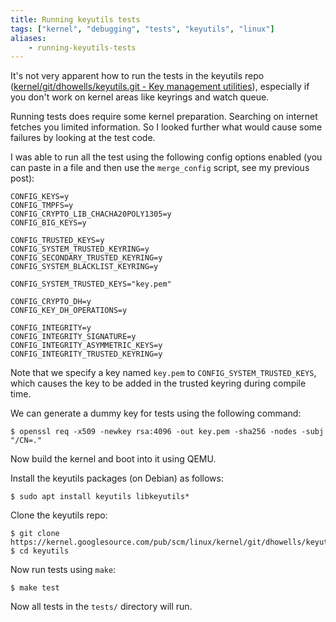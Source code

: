 ```yaml
---
title: Running keyutils tests
tags: ["kernel", "debugging", "tests", "keyutils", "linux"]
aliases:
    - running-keyutils-tests
---
```


It's not very apparent how to run the tests in the keyutils repo ([kernel/git/dhowells/keyutils.git - Key management utilities](https://git.kernel.org/pub/scm/linux/kernel/git/dhowells/keyutils.git)), especially if you don't work on kernel areas like keyrings and watch queue.

Running tests does require some kernel preparation. Searching on internet fetches you limited information. So I looked further what would cause some failures by looking at the test code.

I was able to run all the test using the following config options enabled (you can paste in a file and then use the `merge_config` script, see my previous post):

```config
CONFIG_KEYS=y
CONFIG_TMPFS=y
CONFIG_CRYPTO_LIB_CHACHA20POLY1305=y
CONFIG_BIG_KEYS=y

CONFIG_TRUSTED_KEYS=y
CONFIG_SYSTEM_TRUSTED_KEYRING=y
CONFIG_SECONDARY_TRUSTED_KEYRING=y
CONFIG_SYSTEM_BLACKLIST_KEYRING=y

CONFIG_SYSTEM_TRUSTED_KEYS="key.pem"

CONFIG_CRYPTO_DH=y
CONFIG_KEY_DH_OPERATIONS=y

CONFIG_INTEGRITY=y
CONFIG_INTEGRITY_SIGNATURE=y
CONFIG_INTEGRITY_ASYMMETRIC_KEYS=y
CONFIG_INTEGRITY_TRUSTED_KEYRING=y
```

Note that we specify a key named `key.pem` to `CONFIG_SYSTEM_TRUSTED_KEYS`, which causes the key to be added in the trusted keyring during compile time.

We can generate a dummy key for tests using the following command:
```shell
$ openssl req -x509 -newkey rsa:4096 -out key.pem -sha256 -nodes -subj "/CN=."
```

Now build the kernel and boot into it using QEMU.

Install the keyutils packages (on Debian) as follows:

```shell
$ sudo apt install keyutils libkeyutils*
```

Clone the keyutils repo:

```shell
$ git clone https://kernel.googlesource.com/pub/scm/linux/kernel/git/dhowells/keyutils.git
$ cd keyutils
```

Now run tests using `make`:

```shell
$ make test
```

Now all tests in the `tests/` directory will run.

